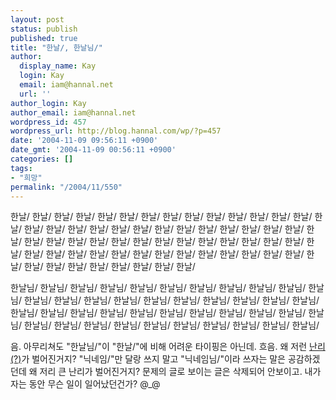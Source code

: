 ```yaml
---
layout: post
status: publish
published: true
title: "한날/, 한날님/"
author:
  display_name: Kay
  login: Kay
  email: iam@hannal.net
  url: ''
author_login: Kay
author_email: iam@hannal.net
wordpress_id: 457
wordpress_url: http://blog.hannal.com/wp/?p=457
date: '2004-11-09 09:56:11 +0900'
date_gmt: '2004-11-09 00:56:11 +0900'
categories: []
tags:
- "희망"
permalink: "/2004/11/550"
---
```

<p>한날/ 한날/ 한날/ 한날/ 한날/ 한날/ 한날/ 한날/ 한날/ 한날/ 한날/ 한날/ 한날/ 한날/ 한날/ 한날/ 한날/ 한날/ 한날/ 한날/ 한날/ 한날/ 한날/ 한날/ 한날/ 한날/ 한날/ 한날/ 한날/ 한날/ 한날/ 한날/ 한날/ 한날/ 한날/ 한날/ 한날/ 한날/ 한날/ 한날/ 한날/ 한날/ 한날/ 한날/ 한날/ 한날/ 한날/ 한날/ 한날/ 한날/ 한날/ 한날/ 한날/ 한날/ 한날/ 한날/ 한날/ 한날/ 한날/ 한날/ 한날/ 한날/ 한날/ 한날/ 한날/</p>
<p>한날님/ 한날님/ 한날님/ 한날님/ 한날님/ 한날님/ 한날님/ 한날님/ 한날님/ 한날님/ 한날님/ 한날님/ 한날님/ 한날님/ 한날님/ 한날님/ 한날님/ 한날님/ 한날님/ 한날님/ 한날님/ 한날님/ 한날님/ 한날님/ 한날님/ 한날님/ 한날님/ 한날님/ 한날님/ 한날님/ 한날님/ 한날님/ 한날님/ 한날님/ 한날님/ 한날님/ 한날님/ 한날님/ 한날님/ 한날님/ 한날님/ 한날님/</p>
<p>음. 아무리쳐도 "한날님/"이 "한날/"에 비해 어려운 타이핑은 아닌데. 흐음. 왜 저런 <a href="http://sexyapple.egloos.com/520183">난리(?)</a>가 벌어진거지? "닉네임/"만 달랑 쓰지 말고 "닉네임님/"이라 쓰자는 말은 공감하겠던데 왜 저리 큰 난리가 벌어진거지? 문제의 글로 보이는 글은 삭제되어 안보이고. 내가 자는 동안 무슨 일이 일어났던건가? @_@</p>
